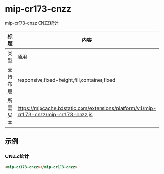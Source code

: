 # mip-cr173-cnzz

mip-cr173-cnzz CNZZ统计

标题|内容
----|----
类型|通用
支持布局|responsive,fixed-height,fill,container,fixed
所需脚本|https://mipcache.bdstatic.com/extensions/platform/v1/mip-cr173-cnzz/mip-cr173-cnzz.js
## 示例

### CNZZ统计
```html
<mip-cr173-cnzz></mip-cr173-cnzz>
```


